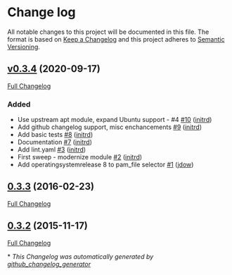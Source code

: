 # Change log

All notable changes to this project will be documented in this file. The format is based on [Keep a Changelog](http://keepachangelog.com/en/1.0.0/) and this project adheres to [Semantic Versioning](http://semver.org).

## [v0.3.4](https://github.com/mozilla-it/puppet-duo_unix/tree/v0.3.4) (2020-09-17)

[Full Changelog](https://github.com/mozilla-it/puppet-duo_unix/compare/0.3.3...v0.3.4)

### Added

- Use upstream apt module, expand Ubuntu support - \#4 [\#10](https://github.com/mozilla-it/puppet-duo_unix/pull/10) ([initrd](https://github.com/initrd))
- Add github changelog support, misc enchancements [\#9](https://github.com/mozilla-it/puppet-duo_unix/pull/9) ([initrd](https://github.com/initrd))
- Add basic tests [\#8](https://github.com/mozilla-it/puppet-duo_unix/pull/8) ([initrd](https://github.com/initrd))
- Documentation [\#7](https://github.com/mozilla-it/puppet-duo_unix/pull/7) ([initrd](https://github.com/initrd))
- Add lint.yaml [\#3](https://github.com/mozilla-it/puppet-duo_unix/pull/3) ([initrd](https://github.com/initrd))
- First sweep - modernize module [\#2](https://github.com/mozilla-it/puppet-duo_unix/pull/2) ([initrd](https://github.com/initrd))
- Add operatingsystemrelease 8 to pam\_file selector [\#1](https://github.com/mozilla-it/puppet-duo_unix/pull/1) ([jdow](https://github.com/jdow))

## [0.3.3](https://github.com/mozilla-it/puppet-duo_unix/tree/0.3.3) (2016-02-23)

[Full Changelog](https://github.com/mozilla-it/puppet-duo_unix/compare/0.3.2...0.3.3)

## [0.3.2](https://github.com/mozilla-it/puppet-duo_unix/tree/0.3.2) (2015-11-17)

[Full Changelog](https://github.com/mozilla-it/puppet-duo_unix/compare/417d2661743ceb6581a418bf2d66318761c663b4...0.3.2)



\* *This Changelog was automatically generated by [github_changelog_generator](https://github.com/skywinder/Github-Changelog-Generator)*
